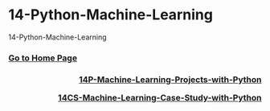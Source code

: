 # 14-Python-Machine-Learning
14-Python-Machine-Learning

### [Go to Home Page](https://github.com/celik-muhammed)

<div align="center">
  
<h3 align='right'>

[14P-Machine-Learning-Projects-with-Python](https://github.com/celik-muhammed/14P-Machine-Learning-Projects-with-Python/blob/master/README.md)
  
[14CS-Machine-Learning-Case-Study-with-Python](https://github.com/celik-muhammed/14CS-Machine-Learning-Case-Study-with-Python/blob/master/README.md)
</h3>
  

</div>
